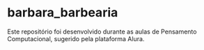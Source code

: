# barbara_barbearia
Este repositório foi desenvolvido durante as aulas de Pensamento Computacional, sugerido pela plataforma Alura.
